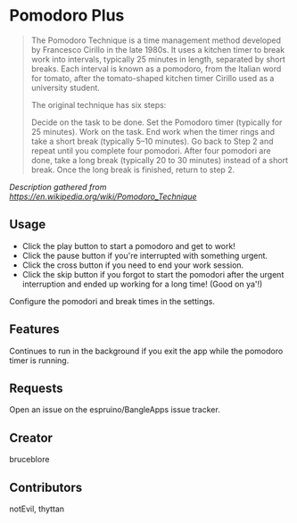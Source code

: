 # Pomodoro Plus

> The Pomodoro Technique is a time management method developed by Francesco Cirillo in the late 1980s. It uses a kitchen timer to break work into intervals, typically 25 minutes in length, separated by short breaks. Each interval is known as a pomodoro, from the Italian word for tomato, after the tomato-shaped kitchen timer Cirillo used as a university student.
>
> The original technique has six steps:
>
> Decide on the task to be done.
> Set the Pomodoro timer (typically for 25 minutes).
> Work on the task.
> End work when the timer rings and take a short break (typically 5–10 minutes).
> Go back to Step 2 and repeat until you complete four pomodori.
> After four pomodori are done, take a long break (typically 20 to 30 minutes) instead of a short break. Once the long break is finished, return to step 2.

*Description gathered from https://en.wikipedia.org/wiki/Pomodoro_Technique*

## Usage

- Click the play button to start a pomodoro and get to work!
- Click the pause button if you're interrupted with something urgent.
- Click the cross button if you need to end your work session.
- Click the skip button if you forgot to start the pomodori after the urgent interruption and ended up working for a long time! (Good on ya'!)

Configure the pomodori and break times in the settings.

## Features

Continues to run in the background if you exit the app while the pomodoro timer is running.

## Requests

Open an issue on the espruino/BangleApps issue tracker.

## Creator

bruceblore

## Contributors

notEvil, thyttan
